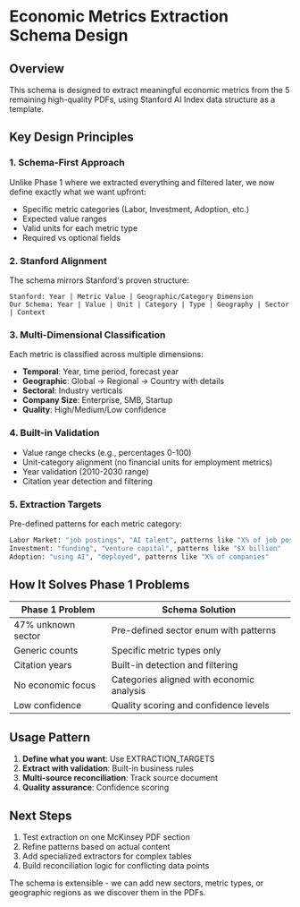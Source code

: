 # Economic Metrics Extraction Schema Design

## Overview
This schema is designed to extract meaningful economic metrics from the 5 remaining high-quality PDFs, using Stanford AI Index data structure as a template.

## Key Design Principles

### 1. **Schema-First Approach**
Unlike Phase 1 where we extracted everything and filtered later, we now define exactly what we want upfront:
- Specific metric categories (Labor, Investment, Adoption, etc.)
- Expected value ranges
- Valid units for each metric type
- Required vs optional fields

### 2. **Stanford Alignment**
The schema mirrors Stanford's proven structure:
```
Stanford: Year | Metric Value | Geographic/Category Dimension
Our Schema: Year | Value | Unit | Category | Type | Geography | Sector | Context
```

### 3. **Multi-Dimensional Classification**
Each metric is classified across multiple dimensions:
- **Temporal**: Year, time period, forecast year
- **Geographic**: Global → Regional → Country with details
- **Sectoral**: Industry verticals 
- **Company Size**: Enterprise, SMB, Startup
- **Quality**: High/Medium/Low confidence

### 4. **Built-in Validation**
- Value range checks (e.g., percentages 0-100)
- Unit-category alignment (no financial units for employment metrics)
- Year validation (2010-2030 range)
- Citation year detection and filtering

### 5. **Extraction Targets**
Pre-defined patterns for each metric category:
```python
Labor Market: "job postings", "AI talent", patterns like "X% of job postings"
Investment: "funding", "venture capital", patterns like "$X billion"
Adoption: "using AI", "deployed", patterns like "X% of companies"
```

## How It Solves Phase 1 Problems

| Phase 1 Problem | Schema Solution |
|----------------|-----------------|
| 47% unknown sector | Pre-defined sector enum with patterns |
| Generic counts | Specific metric types only |
| Citation years | Built-in detection and filtering |
| No economic focus | Categories aligned with economic analysis |
| Low confidence | Quality scoring and confidence levels |

## Usage Pattern

1. **Define what you want**: Use EXTRACTION_TARGETS
2. **Extract with validation**: Built-in business rules
3. **Multi-source reconciliation**: Track source document
4. **Quality assurance**: Confidence scoring

## Next Steps

1. Test extraction on one McKinsey PDF section
2. Refine patterns based on actual content
3. Add specialized extractors for complex tables
4. Build reconciliation logic for conflicting data points

The schema is extensible - we can add new sectors, metric types, or geographic regions as we discover them in the PDFs.